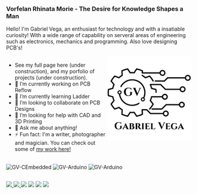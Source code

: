 ### Vorfelan Rhinata Morie - The Desire for Knowledge Shapes a Man  

Hello! I'm Gabriel Vega, an enthusiast for technology and with a insatiable curiosity! With a wide range of capability on serveral areas of engineering such as electronics, mechanics and programming. Also love designing PCB's!




<img align="right" alt="GV-Logo" height="230" style="border-radius:10px;" src="https://github.com/GabrielVega-Eng/GabrielVega-Eng/blob/main/Gabriel%20Vega%20Eng.%20Logo%20and%20Name%20B%26W%20T.png">

##

- See my full page here (under construction), and my porfolio of projects (under construction).
- 🔭 I’m currently working on PCB Reflow
- 🌱 I’m currently learning Ladder
- 👯 I’m looking to collaborate on PCB Designs
- 🤔 I’m looking for help with CAD and 3D Printing
- 💬 Ask me about anything!
- ⚡ Fun fact: I'm a writer, photographer and magician. You can check out some of [my work here!](https://gabrielvega.com.br/)


</div>
<div style="display: inline_block"><br>
  <img align="center" alt="GV-CEmbedded" height="45" width="50" src="https://cdn.jsdelivr.net/gh/devicons/devicon/icons/embeddedc/embeddedc-plain-wordmark.svg">
  <img align="center" alt="GV-Arduino" height="50" width="50" src="https://cdn.jsdelivr.net/gh/devicons/devicon/icons/arduino/arduino-original-wordmark.svg">
  <img align="center" alt="GV-Arduino" height="50" width="50" src="https://cdn.jsdelivr.net/gh/devicons/devicon/icons/c/c-original.svg"">
  
</div>

##

<div> 
  <a href="" target="_blank"><img src="https://img.shields.io/badge/website-000000?style=for-the-badge&logo=About.me&logoColor=white" target="_blank">
   <a href="https://www.linkedin.com/in/gabrielvegadamotta/" target="_blank"><img src="https://img.shields.io/badge/-LinkedIn-%230077B5?style=for-the-badge&logo=linkedin&logoColor=white" target="_blank">
  <a href="" target="_blank"><img src="https://img.shields.io/badge/altium%20designer-A5915F?style=for-the-badge&logo=altium%20designer&logoColor=white" target="_blank"></a>
  <a href = "mailto:gabriel.v.motta@gmail.com"><img src="https://img.shields.io/badge/-Gmail-%23333?style=for-the-badge&logo=gmail&logoColor=white" target="_blank"></a>
 <a href="https://www.instagram.com/gabriel.vega.motta/" target="_blank"><img src="https://img.shields.io/badge/-Instagram-%23E4405F?style=for-the-badge&logo=instagram&logoColor=white" target="_blank"></a> 
  <a href="https://www.youtube.com/channel/UC25Fsy3m9mJ5rLBkykfUZag" target="_blank"><img src="https://img.shields.io/badge/YouTube-FF0000?style=for-the-badge&logo=youtube&logoColor=white" target="_blank"></a>
  
</div>
